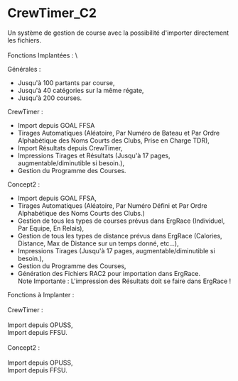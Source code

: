 # CrewTimer_C2
Un système de gestion de course avec la possibilité d'importer directement les fichiers. \
\
Fonctions Implantées : \

Générales : 
- Jusqu'à 100 partants par course, 
- Jusqu'à 40 catégories sur la même régate, 
- Jusqu'à 200 courses. 

CrewTimer :

- Import depuis GOAL FFSA 
- Tirages Automatiques (Aléatoire, Par Numéro de Bateau et Par Ordre Alphabétique des Noms Courts des Clubs, Prise en Charge TDR), 
- Import Résultats depuis CrewTimer, 
- Impressions Tirages et Résultats (Jusqu'à 17 pages, augmentable/diminutible si besoin.), 
- Gestion du Programme des Courses. 

Concept2 : 

- Import depuis GOAL FFSA, 
- Tirages Automatiques (Aléatoire, Par Numéro Défini et Par Ordre Alphabétique des Noms Courts des Clubs.) 
- Gestion de tous les types de courses prévus dans ErgRace (Individuel, Par Equipe, En Relais), 
- Gestion de tous les types de distance prévus dans ErgRace (Calories, Distance, Max de Distance sur un temps donné, etc...), 
- Impressions Tirages (Jusqu'à 17 pages, augmentable/diminutible si besoin.), 
- Gestion du Programme des Courses, 
- Génération des Fichiers RAC2 pour importation dans ErgRace. \
Note Importante : L'impression des Résultats doit se faire dans ErgRace !

Fonctions à Implanter : \
\
CrewTimer : \
\
Import depuis OPUSS, \
Import depuis FFSU. \
\
Concept2 : \
\
Import depuis OPUSS, \
Import depuis FFSU.
